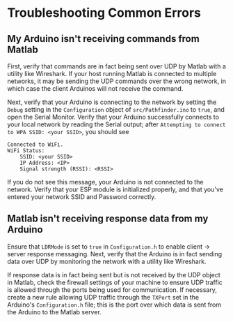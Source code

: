 # Troubleshooting Common Errors

## My Arduino isn't receiving commands from Matlab

First, verify that commands are in fact being sent over UDP by Matlab with a utility like Wireshark. If your host running Matlab is connected to multiple networks, it may be sending the UDP commands over the wrong network, in which case the client Arduinos will not receive the command.

Next, verify that your Arduino is connecting to the network by setting the `Debug` setting in the `Configuration` object of `src/Pathfinder.ino` to `true`, and open the Serial Monitor. Verify that your Arduino successfully connects to your local network by reading the Serial output; after `Attempting to connect to WPA SSID: <your SSID>`, you should see

```
Connected to WiFi.
WiFi Status:
	SSID: <your SSID>
	IP Address: <IP>
	Signal strength (RSSI): <RSSI>
```

If you do not see this message, your Arduino is not connected to the network. Verify that your ESP module is initialized properly, and that you've entered your network SSID and Password correctly.

## Matlab isn't receiving response data from my Arduino

Ensure that `LDRMode` is set to `true` in `Configuration.h` to enable client -> server response messaging. Next, verify that the Arduino is in fact sending data over UDP by monitoring the network with a utility like Wireshark.

If response data is in fact being sent but is not received by the UDP object in Matlab, check the firewall settings of your machine to ensure UDP traffic is allowed through the ports being used for communication. If necessary, create a new rule allowing UDP traffic through the `TXPort` set in the Arduino's `Configuration.h` file; this is the port over which data is sent from the Arduino to the Matlab server.
